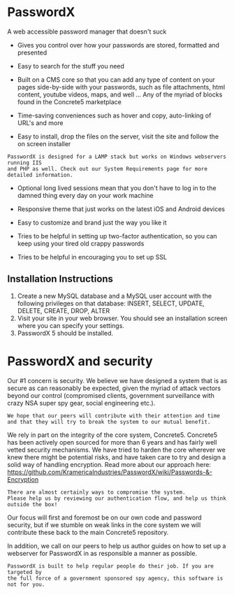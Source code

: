 PasswordX
=========

A web accessible password manager that doesn't suck

* Gives you control over how your passwords are stored, formatted and presented

* Easy to search for the stuff you need

* Built on a CMS core so that you can add any type of content on your pages side-by-side with your passwords, such as file attachments, html content, youtube videos, maps, and well ... Any of the myriad of blocks found in the Concrete5 marketplace

* Time-saving conveniences such as hover and copy, auto-linking of URL's and more

* Easy to install, drop the files on the server, visit the site and follow the on screen installer

```
PasswordX is designed for a LAMP stack but works on Windows webservers running IIS 
and PHP as well. Check out our System Requirements page for more detailed information.
```

* Optional long lived sessions mean that you don't have to log in to the damned thing every day on your work machine

* Responsive theme that just works on the latest iOS and Android devices

* Easy to customize and brand just the way you like it

* Tries to be helpful in setting up two-factor authentication, so you can keep using your tired old crappy passwords

* Tries to be helpful in encouraging you to set up SSL

## Installation Instructions

1. Create a new MySQL database and a MySQL user account with the following privileges on that database: INSERT, SELECT, UPDATE, DELETE, CREATE, DROP, ALTER
1. Visit your site in your web browser. You should see an installation screen where you can specify your settings.
1. PasswordX 5 should be installed.

# PasswordX and security

Our #1 concern is security. We believe we have designed a system that is as secure as can reasonably be expected, given the myriad of attack vectors beyond our control (compromised clients, government surveillance  with crazy NSA super spy gear, social engineering etc.). 


```
We hope that our peers will contribute with their attention and time 
and that they will try to break the system to our mutual benefit.
```

We rely in part on the integrity of the core system, Concrete5. Concrete5 has been actively open sourced for more than 6 years and has fairly well vetted security mechanisms. We have tried to harden the core wherever we knew there might be potential risks, and have taken care to try and design a solid way of handling encryption. Read more about our approach here: https://github.com/KramericaIndustries/PasswordX/wiki/Passwords-&-Encryption


```
There are almost certainly ways to compromise the system. 
Please help us by reviewing our authentication flow, and help us think outside the box!
```

Our focus will first and foremost be on our own code and password security, but if we stumble on weak links in the core system we will contribute these back to the main Concrete5 repository.

In addition, we call on our peers to help us author guides on how to set up a webserver for PasswordX in as responsible a manner as possible.

```
PasswordX is built to help regular people do their job. If you are targeted by 
the full force of a government sponsored spy agency, this software is not for you.
```
